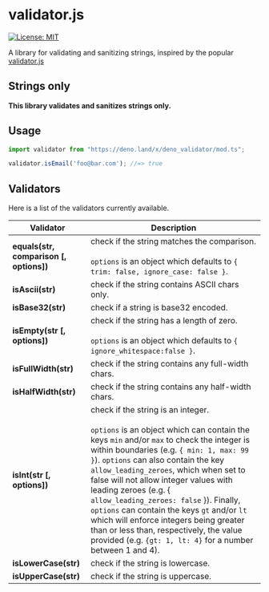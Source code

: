 # validator.js

[![License: MIT](https://img.shields.io/badge/License-MIT-yellow.svg)](https://opensource.org/licenses/MIT)

A library for validating and sanitizing strings, inspired by the popular [validator.js](https://github.com/validatorjs/validator.js)

## Strings only
**This library validates and sanitizes strings only.**

## Usage

```typescript
import validator from "https://deno.land/x/deno_validator/mod.ts";

validator.isEmail('foo@bar.com'); //=> true
```

## Validators

Here is a list of the validators currently available.

| Validator | Description |
| - | - |
| **equals(str, comparison [, options])** | check if the string matches the comparison.<br/><br/>`options` is an object which defaults to `{ trim: false, ignore_case: false }`. |
| **isAscii(str)** | check if the string contains ASCII chars only. |
| **isBase32(str)** | check if a string is base32 encoded. |
| **isEmpty(str [, options])** | check if the string has a length of zero. <br/><br/>`options` is an object which defaults to `{ ignore_whitespace:false }`. |
| **isFullWidth(str)** | check if the string contains any full-width chars. |
| **isHalfWidth(str)** | check if the string contains any half-width chars. |
| **isInt(str [, options])** | check if the string is an integer.<br/><br/>`options` is an object which can contain the keys `min` and/or `max` to check the integer is within boundaries (e.g. `{ min: 1, max: 99 }`). `options` can also contain the key `allow_leading_zeroes`, which when set to false will not allow integer values with leading zeroes (e.g. { `allow_leading_zeroes: false` }). Finally, `options` can contain the keys `gt` and/or `lt` which will enforce integers being greater than or less than, respectively, the value provided (e.g. `{gt: 1, lt: 4}` for a number between 1 and 4). |
| **isLowerCase(str)** | check if the string is lowercase. |
| **isUpperCase(str)** | check if the string is uppercase. |